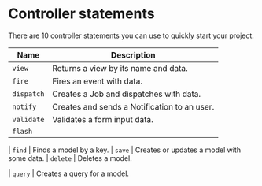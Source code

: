 # Controller statements

There are 10 controller statements you can use to quickly start your project:

| Name | Description |
|---|---|
| `view`        | Returns a view by its name and data.
| `fire`        | Fires an event with data.
| `dispatch`    | Creates a Job and dispatches with data. 
| `notify`      | Creates and sends a Notification to an user. 
| `validate`    | Validates a form input data.
| `flash`       |

| `find`        | Finds a model by a key.
| `save`        | Creates or updates a model with some data.
| `delete`      | Deletes a model.

| `query`       | Creates a query for a model.